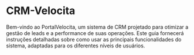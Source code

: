 # CRM-Velocita
Bem-vindo ao PortalVelocita, um sistema de CRM projetado para otimizar a gestão de leads e a performance de suas operações. Este guia fornecerá instruções detalhadas sobre como usar as principais funcionalidades do sistema, adaptadas para os diferentes níveis de usuários.
